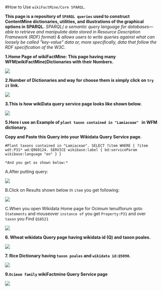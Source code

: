 #How to Use `wikiFactMine/Core SPARQL`.

**This page is a repository of `SPARQL queries` used to construct ContentMine dictionaries, utilities, and illustrations of the graphical options in SPARQL.**
*SPARQL( a semantic query language for databases—able to retrieve and manipulate data stored in Resource Description Framework (RDF) format) & allows users to write queries against what can loosely be called "key-value" data or, more specifically, data that follow the RDF specification of the W3C.*

**1.Home Page of wikiFactMine: This page having many WFM(wikiFactMine)Dictionaries with their Numbers.**



![](assets/wikiFactMine_SPARQL_homepage.png)


**2.Number of Dictionaries  and way for choose them is simply click on `try it` link.**


![](assets/select_Dict_106.png)



**3.This is how  wikiData query service page looks like  shown below.**

![](assets/put_query_and_run.png)


**5.Here i use an Example of `plant taxon contained in "Lamiaceae" ` in WFM dictionary.**

   **Copy and Paste this Query into your Wikidata Query Service page.**


`
  #Plant taxons contained in "Lamiaceae".
  SELECT ?item
  WHERE {
  ?item wdt:P31* wd:Q960124.
  SERVICE wikibase:label { bd:serviceParam wikibase:language "en" }
}
`

    *And you get as shown below:*

A.After putting query:

  ![](assets/Ocimum_tenuiflorum.png)


B.Click on Results shown below in `item` you get following:


  ![](assets/Ocimum_tenuiflorum_1.png)


C.When you open Wikidata Home page for Ocimum tenuiflorum goto `Statements` and mouseover `instance of` you get `Property:P31` and over `taxon` you Find `Q16521`


   ![](assets/taxon_.png)


**6. Wheat wikidata Query page having wikidata id (Q) and taxon poales.**


![](assets/wheat_wikifactMine.png)


**7. Rice Dictionary having `taxon poales` and `wikidata id:Q5090`.** 


![](assets/Rice_wikiFactMine.png)




**9.`Ocimum family` wikiFactmine Query Service page**


![](assets/Ocimum_family_results.png)


